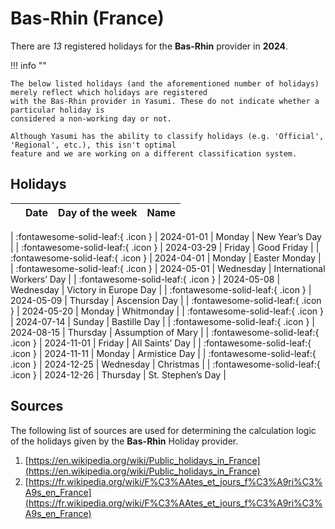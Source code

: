# Bas-Rhin (France)

There are _13_ registered holidays for the **Bas-Rhin** provider in **2024**.

!!! info ""

    The below listed holidays (and the aforementioned number of holidays) merely reflect which holidays are registered
    with the Bas-Rhin provider in Yasumi. These do not indicate whether a particular holiday is
    considered a non-working day or not.

    Although Yasumi has the ability to classify holidays (e.g. 'Official', 'Regional', etc.), this isn't optimal
    feature and we are working on a different classification system.

## Holidays

|     | Date | Day of the week | Name |
| --- | ---- | --------------- | ---- |

| :fontawesome-solid-leaf:{ .icon } | 2024-01-01 | Monday | New Year’s Day |
| :fontawesome-solid-leaf:{ .icon } | 2024-03-29 | Friday | Good Friday |
| :fontawesome-solid-leaf:{ .icon } | 2024-04-01 | Monday | Easter Monday |
| :fontawesome-solid-leaf:{ .icon } | 2024-05-01 | Wednesday | International Workers’ Day |
| :fontawesome-solid-leaf:{ .icon } | 2024-05-08 | Wednesday | Victory in Europe Day |
| :fontawesome-solid-leaf:{ .icon } | 2024-05-09 | Thursday | Ascension Day |
| :fontawesome-solid-leaf:{ .icon } | 2024-05-20 | Monday | Whitmonday |
| :fontawesome-solid-leaf:{ .icon } | 2024-07-14 | Sunday | Bastille Day |
| :fontawesome-solid-leaf:{ .icon } | 2024-08-15 | Thursday | Assumption of Mary |
| :fontawesome-solid-leaf:{ .icon } | 2024-11-01 | Friday | All Saints’ Day |
| :fontawesome-solid-leaf:{ .icon } | 2024-11-11 | Monday | Armistice Day |
| :fontawesome-solid-leaf:{ .icon } | 2024-12-25 | Wednesday | Christmas |
| :fontawesome-solid-leaf:{ .icon } | 2024-12-26 | Thursday | St. Stephen’s Day |

## Sources

The following list of sources are used for determining the calculation logic of
the holidays given by the **Bas-Rhin** Holiday provider.

1. [https://en.wikipedia.org/wiki/Public_holidays_in_France](https://en.wikipedia.org/wiki/Public_holidays_in_France)
1. [https://fr.wikipedia.org/wiki/F%C3%AAtes_et_jours_f%C3%A9ri%C3%A9s_en_France](https://fr.wikipedia.org/wiki/F%C3%AAtes_et_jours_f%C3%A9ri%C3%A9s_en_France)
